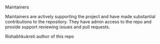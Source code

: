 Maintainers 

Maintainers are actively supporting the project and have made substantial contributions to the repository.
They have admin access to the repo and provide support reviewing issues and pull requests.

   Rishabhkukreti
       author of this repo

